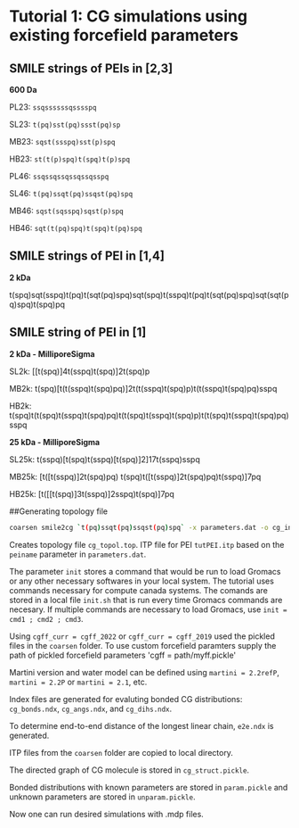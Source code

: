 # Tutorial 1: CG simulations using existing forcefield parameters

## SMILE strings of PEIs in [2,3]
**600 Da**

PL23: `ssqssssssqsssspq`

SL23: `t(pq)sst(pq)ssst(pq)sp`

MB23: `sqst(ssspq)sst(p)spq`

HB23: `st(t(p)spq)t(spq)t(p)spq`

PL46: `ssqssqssqssqssqsspq`

SL46: `t(pq)ssqt(pq)ssqst(pq)spq`

MB46: `sqst(sqsspq)sqst(p)spq`

HB46: `sqt(t(pq)spq)t(spq)t(pq)spq`

## SMILE strings of PEI in [1,4]

**2 kDa**

t(spq)sqt(sspq)t(pq)t(sqt(pq)spq)sqt(spq)t(sspq)t(pq)t(sqt(pq)spq)sqt(sqt(pq)spq)t(spq)pq

## SMILE string of PEI in [1]

**2 kDa - MilliporeSigma**

SL2k: [[t(spq)]4t(sspq)t(spq)]2t(spq)p

MB2k: t(spq)[t(t(sspq)t(spq)pq)]2t(t(sspq)t(spq)p)t(t(sspq)t(spq)pq)sspq

HB2k: t(spq)t(t(spq)t(sspq)t(spq)pq)t(t(spq)t(sspq)t(spq)p)t(t(spq)t(sspq)t(spq)pq)sspq

**25 kDa - MilliporeSigma**

SL25k: t(sspq)[t(spq)t(sspq)[t(spq)]2]17t(sspq)sspq

MB25k: [t([t(sspq)]2t(spq)pq) t(spq)t([t(sspq)]2t(spq)pq)t(sspq)]7pq

HB25k: [t([[t(spq)]3t(sspq)]2sspq)t(spq)]7pq

##Generating topology file

```bash
coarsen smile2cg `t(pq)ssqt(pq)ssqst(pq)spq` -x parameters.dat -o cg_ini.gro -p cg_topol.top
```

Creates topology file `cg_topol.top`. ITP file for PEI `tutPEI.itp` based on the `peiname` parameter in `parameters.dat`.

The parameter `init` stores a command that would be run to load Gromacs or any other necessary softwares in your local system. The tutorial uses commands necessary for compute canada systems. 
The comands are stored in a local file `init.sh` that is run every time Gromacs commands are necesary.
If multiple commands are necessary to load Gromacs, use `init = cmd1 ; cmd2 ; cmd3`.


Using `cgff_curr = cgff_2022` or `cgff_curr = cgff_2019` used the pickled files in the `coarsen` folder. To use custom forcefield paramters supply the path of pickled forcefield parameters 'cgff = path/myff.pickle' 

Martini version and water model can be defined using `martini = 2.2refP`, `martini = 2.2P` or `martini = 2.1`, etc.

Index files are generated for evaluting bonded CG distributions: `cg_bonds.ndx`, `cg_angs.ndx`, and `cg_dihs.ndx`.

To determine end-to-end distance of the longest linear chain, `e2e.ndx` is generated.

ITP files from the `coarsen` folder are copied to local directory.

The directed graph of CG molecule is stored in `cg_struct.pickle`.

Bonded distributions with known parameters are stored in `param.pickle` and unknown parameters are stored in `unparam.pickle`.

Now one can run desired simulations with .mdp files.
